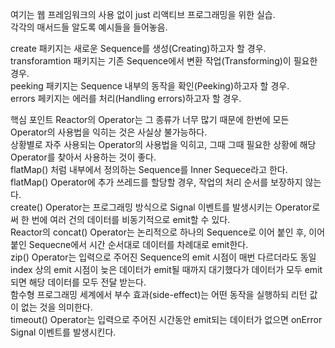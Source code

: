 여기는 웹 프레임워크의 사용 없이 just 리액티브 프로그래밍을 위한 실습.  
각각의 매서드들 알도록 예시들을 들어놓음.  
  
create 패키지는 새로운 Sequence를 생성(Creating)하고자 할 경우.  
transforamtion 패키지는 기존 Sequence에서 변환 작업(Transforming)이 필요한 경우.  
peeking 패키지는 Sequence 내부의 동작을 확인(Peeking)하고자 할 경우.  
errors 페키지는 에러를 처리(Handling errors)하고자 할 경우.  

핵심 포인트
Reactor의 Operator는 그 종류가 너무 많기 때문에 한번에 모든 Operator의 사용법을 익히는 것은 사실상 불가능하다.  
상황별로 자주 사용되는 Operator의 사용법을 익히고, 그때 그때 필요한 상황에 해당 Operator를 찾아서 사용하는 것이 좋다.  
flatMap() 처럼 내부에서 정의하는 Sequence를 Inner Sequece라고 한다.  
flatMap() Operator에 추가 쓰레드를 할당할 경우, 작업의 처리 순서를 보장하지 않는다.  
create() Operator는 프로그래밍 방식으로 Signal 이벤트를 발생시키는 Operator로써 한 번에 여러 건의 데이터를 비동기적으로 emit할 수 있다.  
Reactor의 concat() Operator는 논리적으로 하나의 Sequence로 이어 붙인 후, 이어 붙인 Sequecne에서 시간 순서대로 데이터를 차례대로 emit한다.  
zip() Operator는 입력으로 주어진 Sequence의 emit 시점이 매번 다르더라도 
동일 index 상의 emit 시점이 늦은 데이터가 emit될 때까지 대기했다가 데이터가 모두 emit되면 해당 데이터를 모두 전달 받는다.  
함수형 프로그래밍 세계에서 부수 효과(side-effect)는 어떤 동작을 실행하되 리턴 값이 없는 것을 의미한다.  
timeout() Operator는 입력으로 주어진 시간동안 emit되는 데이터가 없으면 onError Signal 이벤트를 발생시킨다.  

